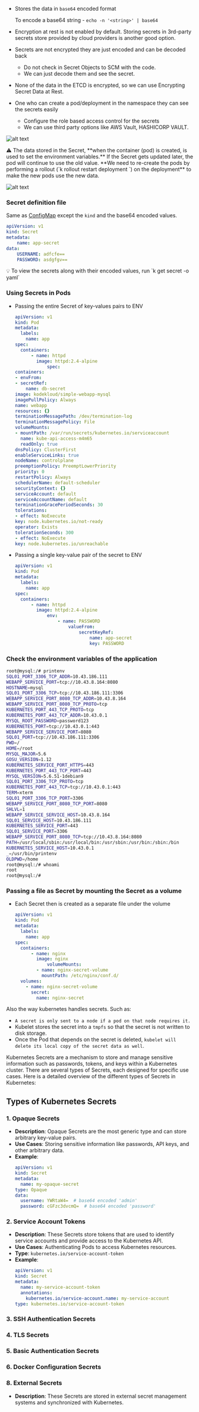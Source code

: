 
- Stores the data in `base64` encoded format
    
    To encode a base64 string - `echo -n '<string>' | base64`    
- Encryption at rest is not enabled by default. Storing secrets in 3rd-party secrets store provided by cloud providers is another good option.
- Secrets are not encrypted they are just encoded and can be decoded back
    - Do not check in Secret Objects to SCM with the code.
    - We can just decode them and see the secret.
- None of the data in the ETCD is encrypted, so we can use Encrypting Secret Data at Rest.
- One who can create a pod/deployment in the namespace they can see the secrets easily
    - Configure the role based access control for the secrets
    - We can use third party options like AWS Vault, HASHICORP VAULT.

![alt text](image-1.png)

<aside>
⚠️ The data stored in the Secret, **when the container (pod) is created, is used to set the environment variables.** If the Secret gets updated later, the pod will continue to use the old value. **We need to re-create the pods by performing a rollout (`k rollout restart deployment <deployment-name>`) on the deployment** to make the new pods use the new data.

</aside>

![alt text](image-2.png)

### Secret definition file

Same as [ConfigMap](https://www.notion.so/ConfigMap-9f55290c5ef141298140a28d80222c19?pvs=21) except the `kind` and the base64 encoded values.

```yaml
apiVersion: v1
kind: Secret
metadata:
	name: app-secret
data:
	USERNAME: adfcfe==
	PASSWORD: asdgfgv==
```

<aside>
💡 To view the secrets along with their encoded values, run
`k get secret <secret-name> -o yaml`

</aside>

### Using Secrets in Pods

- Passing the entire Secret of key-values pairs to ENV
    
    ```yaml
    apiVersion: v1
    kind: Pod
    metadata:
      labels:
        name: app
    spec:
      containers:
    	  - name: httpd
    	    image: httpd:2.4-alpine
    			spec:
  containers:
  - envFrom:
    - secretRef:
        name: db-secret
    image: kodekloud/simple-webapp-mysql
    imagePullPolicy: Always
    name: webapp
    resources: {}
    terminationMessagePath: /dev/termination-log
    terminationMessagePolicy: File
    volumeMounts:
    - mountPath: /var/run/secrets/kubernetes.io/serviceaccount
      name: kube-api-access-m4m65
      readOnly: true
  dnsPolicy: ClusterFirst
  enableServiceLinks: true
  nodeName: controlplane
  preemptionPolicy: PreemptLowerPriority
  priority: 0
  restartPolicy: Always
  schedulerName: default-scheduler
  securityContext: {}
  serviceAccount: default
  serviceAccountName: default
  terminationGracePeriodSeconds: 30
  tolerations:
  - effect: NoExecute
    key: node.kubernetes.io/not-ready
    operator: Exists
    tolerationSeconds: 300
  - effect: NoExecute
    key: node.kubernetes.io/unreachable
    ```
    
- Passing a single key-value pair of the secret to ENV
    
    ```yaml
    apiVersion: v1
    kind: Pod
    metadata:
      labels:
        name: app
    spec:
      containers:
    	  - name: httpd
    	    image: httpd:2.4-alpine
    			env:
    				- name: PASSWORD
    					valueFrom:
    						secretKeyRef:
    							name: app-secret
    							key: PASSWORD
    ```
### Check the environment variables of the application

```bash
root@mysql:/# printenv
SQL01_PORT_3306_TCP_ADDR=10.43.186.111
WEBAPP_SERVICE_PORT=tcp://10.43.8.164:8080
HOSTNAME=mysql
SQL01_PORT_3306_TCP=tcp://10.43.186.111:3306
WEBAPP_SERVICE_PORT_8080_TCP_ADDR=10.43.8.164
WEBAPP_SERVICE_PORT_8080_TCP_PROTO=tcp
KUBERNETES_PORT_443_TCP_PROTO=tcp
KUBERNETES_PORT_443_TCP_ADDR=10.43.0.1
MYSQL_ROOT_PASSWORD=password123
KUBERNETES_PORT=tcp://10.43.0.1:443
WEBAPP_SERVICE_SERVICE_PORT=8080
SQL01_PORT=tcp://10.43.186.111:3306
PWD=/
HOME=/root
MYSQL_MAJOR=5.6
GOSU_VERSION=1.12
KUBERNETES_SERVICE_PORT_HTTPS=443
KUBERNETES_PORT_443_TCP_PORT=443
MYSQL_VERSION=5.6.51-1debian9
SQL01_PORT_3306_TCP_PROTO=tcp
KUBERNETES_PORT_443_TCP=tcp://10.43.0.1:443
TERM=xterm
SQL01_PORT_3306_TCP_PORT=3306
WEBAPP_SERVICE_PORT_8080_TCP_PORT=8080
SHLVL=1
WEBAPP_SERVICE_SERVICE_HOST=10.43.8.164
SQL01_SERVICE_HOST=10.43.186.111
KUBERNETES_SERVICE_PORT=443
SQL01_SERVICE_PORT=3306
WEBAPP_SERVICE_PORT_8080_TCP=tcp://10.43.8.164:8080
PATH=/usr/local/sbin:/usr/local/bin:/usr/sbin:/usr/bin:/sbin:/bin
KUBERNETES_SERVICE_HOST=10.43.0.1
_=/usr/bin/printenv
OLDPWD=/home
root@mysql:/# whoami
root
root@mysql:/# 
```

### Passing a file as Secret by mounting the Secret as a volume
- Each Secret then is created as a separate file under the volume
    
    ```yaml
    apiVersion: v1
    kind: Pod
    metadata:
      labels:
        name: app
    spec:
      containers:
    	  - name: nginx
    	    image: nginx
    			volumeMounts:
            - name: nginx-secret-volume
              mountPath: /etc/nginx/conf.d/
      volumes:
        - name: nginx-secret-volume
          secret:
            name: nginx-secret
    ```
    


Also the way kubernetes handles secrets. Such as:

- `A secret is only sent to a node if a pod on that node requires it.`
- Kubelet stores the secret into a `tmpfs` so that the secret is not written to disk storage.
- Once the Pod that depends on the secret is deleted, `kubelet will delete its local copy of the secret data as well`.

Kubernetes Secrets are a mechanism to store and manage sensitive information such as passwords, tokens, and keys within a Kubernetes cluster. There are several types of Secrets, each designed for specific use cases. Here is a detailed overview of the different types of Secrets in Kubernetes:

## **Types of Kubernetes Secrets**

### **1. Opaque Secrets**
- **Description**: Opaque Secrets are the most generic type and can store arbitrary key-value pairs.
- **Use Cases**: Storing sensitive information like passwords, API keys, and other arbitrary data.
- **Example**:
  ```yaml
  apiVersion: v1
  kind: Secret
  metadata:
    name: my-opaque-secret
  type: Opaque
  data:
    username: YWRtaW4=  # base64 encoded 'admin'
    password: cGFzc3dvcmQ=  # base64 encoded 'password'
  ```

### **2. Service Account Tokens**
- **Description**: These Secrets store tokens that are used to identify service accounts and provide access to the Kubernetes API.
- **Use Cases**: Authenticating Pods to access Kubernetes resources.
- **Type**: `kubernetes.io/service-account-token`
- **Example**:
  ```yaml
  apiVersion: v1
  kind: Secret
  metadata:
    name: my-service-account-token
    annotations:
      kubernetes.io/service-account.name: my-service-account
  type: kubernetes.io/service-account-token
  ```

### **3. SSH Authentication Secrets**
### **4. TLS Secrets**

### **5. Basic Authentication Secrets**
### **6. Docker Configuration Secrets**

### **8. External Secrets**
- **Description**: These Secrets are stored in external secret management systems and synchronized with Kubernetes.

